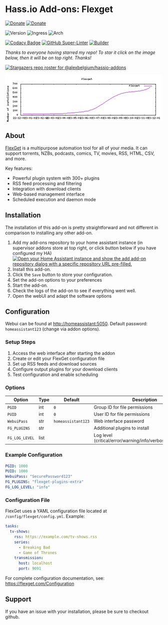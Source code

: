 # Hass.io Add-ons: Flexget

[![Donate][donation-badge]](https://www.buymeacoffee.com/alexbelgium)
[![Donate][paypal-badge]](https://www.paypal.com/donate/?hosted_button_id=DZFULJZTP3UQA)

![Version](https://img.shields.io/badge/dynamic/json?label=Version&query=%24.version&url=https%3A%2F%2Fraw.githubusercontent.com%2Falexbelgium%2Fhassio-addons%2Fmaster%2Fflexget%2Fconfig.json)
![Ingress](https://img.shields.io/badge/dynamic/json?label=Ingress&query=%24.ingress&url=https%3A%2F%2Fraw.githubusercontent.com%2Falexbelgium%2Fhassio-addons%2Fmaster%2Fflexget%2Fconfig.json)
![Arch](https://img.shields.io/badge/dynamic/json?color=success&label=Arch&query=%24.arch&url=https%3A%2F%2Fraw.githubusercontent.com%2Falexbelgium%2Fhassio-addons%2Fmaster%2Fflexget%2Fconfig.json)

[![Codacy Badge](https://app.codacy.com/project/badge/Grade/9c6cf10bdbba45ecb202d7f579b5be0e)](https://www.codacy.com/gh/alexbelgium/hassio-addons/dashboard?utm_source=github.com&utm_medium=referral&utm_content=alexbelgium/hassio-addons&utm_campaign=Badge_Grade)
[![GitHub Super-Linter](https://img.shields.io/github/actions/workflow/status/alexbelgium/hassio-addons/weekly-supelinter.yaml?label=Lint%20code%20base)](https://github.com/alexbelgium/hassio-addons/actions/workflows/weekly-supelinter.yaml)
[![Builder](https://img.shields.io/github/actions/workflow/status/alexbelgium/hassio-addons/onpush_builder.yaml?label=Builder)](https://github.com/alexbelgium/hassio-addons/actions/workflows/onpush_builder.yaml)

[donation-badge]: https://img.shields.io/badge/Buy%20me%20a%20coffee%20(no%20paypal)-%23d32f2f?logo=buy-me-a-coffee&style=flat&logoColor=white
[paypal-badge]: https://img.shields.io/badge/Buy%20me%20a%20coffee%20with%20Paypal-0070BA?logo=paypal&style=flat&logoColor=white

_Thanks to everyone having starred my repo! To star it click on the image below, then it will be on top right. Thanks!_

[![Stargazers repo roster for @alexbelgium/hassio-addons](https://raw.githubusercontent.com/alexbelgium/hassio-addons/master/.github/stars2.svg)](https://github.com/alexbelgium/hassio-addons/stargazers)

![downloads evolution](https://raw.githubusercontent.com/alexbelgium/hassio-addons/master/flexget/stats.png)

## About

[FlexGet](https://flexget.com/) is a multipurpose automation tool for all of your media. It can support torrents, NZBs, podcasts, comics, TV, movies, RSS, HTML, CSV, and more.

Key features:
- Powerful plugin system with 300+ plugins
- RSS feed processing and filtering
- Integration with download clients
- Web-based management interface
- Scheduled execution and daemon mode

## Installation

The installation of this add-on is pretty straightforward and not different in comparison to installing any other add-on.

1. Add my add-ons repository to your home assistant instance (in supervisor addons store at top right, or click button below if you have configured my HA)
   [![Open your Home Assistant instance and show the add add-on repository dialog with a specific repository URL pre-filled.](https://my.home-assistant.io/badges/supervisor_add_addon_repository.svg)](https://my.home-assistant.io/redirect/supervisor_add_addon_repository/?repository_url=https%3A%2F%2Fgithub.com%2Falexbelgium%2Fhassio-addons)
1. Install this add-on.
1. Click the `Save` button to store your configuration.
1. Set the add-on options to your preferences
1. Start the add-on.
1. Check the logs of the add-on to see if everything went well.
1. Open the webUI and adapt the software options

## Configuration

Webui can be found at <http://homeassistant:5050>.
Default password: `homeassistant123` (change via addon options).

### Setup Steps

1. Access the web interface after starting the addon
2. Create or edit your FlexGet configuration file
3. Set up RSS feeds and download sources
4. Configure output plugins for your download clients
5. Test configuration and enable scheduling

### Options

| Option | Type | Default | Description |
|--------|------|---------|-------------|
| `PGID` | int | `0` | Group ID for file permissions |
| `PUID` | int | `0` | User ID for file permissions |
| `WebuiPass` | str | `homeassistant123` | Web interface password |
| `FG_PLUGINS` | str | | Additional plugins to install |
| `FG_LOG_LEVEL` | list | | Log level (critical/error/warning/info/verbose/debug/trace) |

### Example Configuration

```yaml
PGID: 1000
PUID: 1000
WebuiPass: "SecurePassword123"
FG_PLUGINS: "flexget-plugins-extra"
FG_LOG_LEVEL: "info"
```

### Configuration File

FlexGet uses a YAML configuration file located at `/config/flexget/config.yml`. Example:

```yaml
tasks:
  tv-shows:
    rss: https://example.com/tv-shows.rss
    series:
      - Breaking Bad
      - Game of Thrones
    transmission:
      host: localhost
      port: 9091
```

For complete configuration documentation, see: https://flexget.com/Configuration

## Support

If you have an issue with your installation, please be sure to checkout github.
